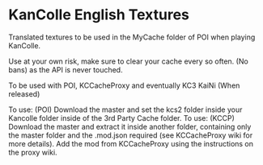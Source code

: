 # KanColle English Textures
Translated textures to be used in the MyCache folder of POI when playing KanColle.

Use at your own risk, make sure to clear your cache every so often.
(No bans) as the API is never touched. 

To be used with POI, KCCacheProxy and eventually KC3 KaiNi (When released)

To use: (POI)
Download the master and set the kcs2 folder inside your Kancolle folder inside of the 3rd Party Cache folder.
To use: (KCCP)
Download the master and extract it inside another folder, containing only the master folder and the .mod.json required (see KCCacheProxy wiki for more details). Add the mod from KCCacheProxy using the instructions on the proxy wiki.
